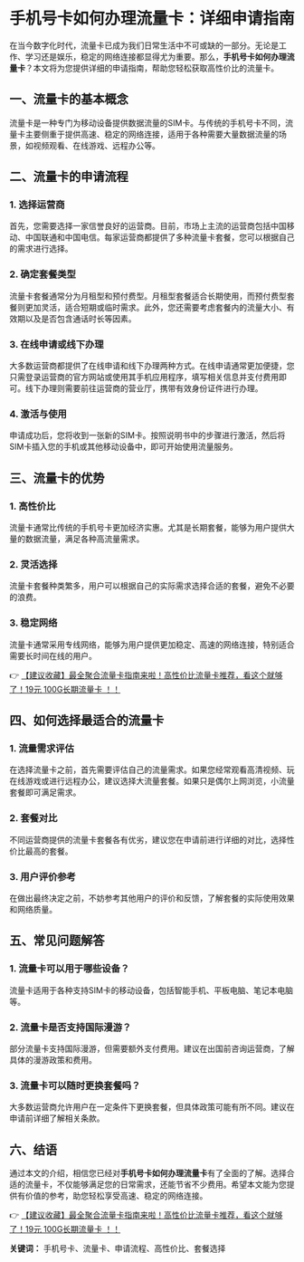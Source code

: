 # 手机号卡如何办理流量卡：详细申请指南

在当今数字化时代，流量卡已成为我们日常生活中不可或缺的一部分。无论是工作、学习还是娱乐，稳定的网络连接都显得尤为重要。那么，**手机号卡如何办理流量卡**？本文将为您提供详细的申请指南，帮助您轻松获取高性价比的流量卡。

## 一、流量卡的基本概念

流量卡是一种专门为移动设备提供数据流量的SIM卡。与传统的手机号卡不同，流量卡主要侧重于提供高速、稳定的网络连接，适用于各种需要大量数据流量的场景，如视频观看、在线游戏、远程办公等。

## 二、流量卡的申请流程

### 1. 选择运营商

首先，您需要选择一家信誉良好的运营商。目前，市场上主流的运营商包括中国移动、中国联通和中国电信。每家运营商都提供了多种流量卡套餐，您可以根据自己的需求进行选择。

### 2. 确定套餐类型

流量卡套餐通常分为月租型和预付费型。月租型套餐适合长期使用，而预付费型套餐则更加灵活，适合短期或临时需求。此外，您还需要考虑套餐内的流量大小、有效期以及是否包含通话时长等因素。

### 3. 在线申请或线下办理

大多数运营商都提供了在线申请和线下办理两种方式。在线申请通常更加便捷，您只需登录运营商的官方网站或使用其手机应用程序，填写相关信息并支付费用即可。线下办理则需要前往运营商的营业厅，携带有效身份证件进行办理。

### 4. 激活与使用

申请成功后，您将收到一张新的SIM卡。按照说明书中的步骤进行激活，然后将SIM卡插入您的手机或其他移动设备中，即可开始使用流量服务。

## 三、流量卡的优势

### 1. 高性价比

流量卡通常比传统的手机号卡更加经济实惠。尤其是长期套餐，能够为用户提供大量的数据流量，满足各种高流量需求。

### 2. 灵活选择

流量卡套餐种类繁多，用户可以根据自己的实际需求选择合适的套餐，避免不必要的浪费。

### 3. 稳定网络

流量卡通常采用专线网络，能够为用户提供更加稳定、高速的网络连接，特别适合需要长时间在线的用户。

👉 [【建议收藏】最全聚合流量卡指南来啦！高性价比流量卡推荐，看这个就够了！19元 100G长期流量卡 ！！](https://bit.ly/Liuliangka)

## 四、如何选择最适合的流量卡

### 1. 流量需求评估

在选择流量卡之前，首先需要评估自己的流量需求。如果您经常观看高清视频、玩在线游戏或进行远程办公，建议选择大流量套餐。如果只是偶尔上网浏览，小流量套餐即可满足需求。

### 2. 套餐对比

不同运营商提供的流量卡套餐各有优劣，建议您在申请前进行详细的对比，选择性价比最高的套餐。

### 3. 用户评价参考

在做出最终决定之前，不妨参考其他用户的评价和反馈，了解套餐的实际使用效果和网络质量。

## 五、常见问题解答

### 1. 流量卡可以用于哪些设备？

流量卡适用于各种支持SIM卡的移动设备，包括智能手机、平板电脑、笔记本电脑等。

### 2. 流量卡是否支持国际漫游？

部分流量卡支持国际漫游，但需要额外支付费用。建议在出国前咨询运营商，了解具体的漫游政策和费用。

### 3. 流量卡可以随时更换套餐吗？

大多数运营商允许用户在一定条件下更换套餐，但具体政策可能有所不同。建议在申请前详细了解相关条款。

## 六、结语

通过本文的介绍，相信您已经对**手机号卡如何办理流量卡**有了全面的了解。选择合适的流量卡，不仅能够满足您的日常需求，还能节省不少费用。希望本文能为您提供有价值的参考，助您轻松享受高速、稳定的网络连接。

👉 [【建议收藏】最全聚合流量卡指南来啦！高性价比流量卡推荐，看这个就够了！19元 100G长期流量卡 ！！](https://bit.ly/Liuliangka)

**关键词：** 手机号卡、流量卡、申请流程、高性价比、套餐选择